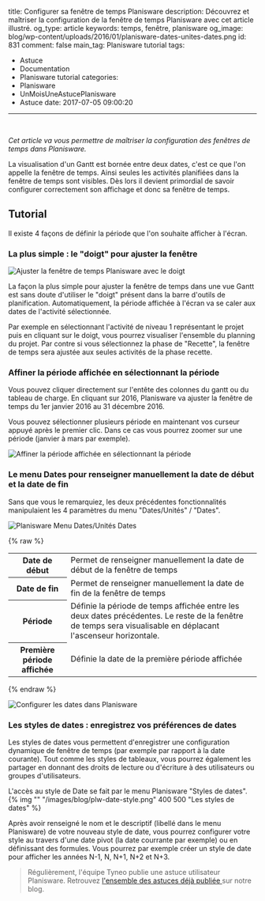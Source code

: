 title: Configurer sa fenêtre de temps Planisware
description: Découvrez et maîtriser la configuration de la fenêtre de temps Planisware avec cet article illustré.
og_type: article
keywords: temps, fenêtre, planisware
og_image: blog/wp-content/uploads/2016/01/planisware-dates-unites-dates.png
id: 831
comment: false
main_tag: Planisware tutorial
tags:
  - Astuce
  - Documentation
  - Planisware tutorial
categories:
  - Planisware
  - UnMoisUneAstucePlanisware
  - Astuce
date: 2017-07-05 09:00:20
---

&nbsp;

<em>Cet article va vous permettre de maîtriser la configuration des fenêtres de temps dans Planisware.</em>

La visualisation d'un Gantt est bornée entre deux dates, c'est ce que l'on appelle la fenêtre de temps. Ainsi seules les activités planifiées dans la fenêtre de temps sont visibles. Dès lors il devient primordial de savoir configurer correctement son affichage et donc sa fenêtre de temps.
<!-- more --> 
## Tutorial

Il existe 4 façons de définir la période que l'on souhaite afficher à l'écran.

### La plus simple : le "doigt" pour ajuster la fenêtre

![Ajuster la fenêtre de temps Planisware avec le doigt](/blog/wp-content/uploads/2016/01/planisware-dates-doitg.png)

La façon la plus simple pour ajuster la fenêtre de temps dans une vue Gantt est sans doute d'utiliser le "doigt" présent dans la barre d'outils de planification. Automatiquement, la période affichée à l'écran va se caler aux dates de l'activité sélectionnée.

Par exemple en sélectionnant l'activité de niveau 1 représentant le projet puis en cliquant sur le doigt, vous pourrez visualiser l'ensemble du planning du projet. Par contre si vous sélectionnez la phase de "Recette", la fenêtre de temps sera ajustée aux seules activités de la phase recette.

### Affiner la période affichée en sélectionnant la période

Vous pouvez cliquer directement sur l'entête des colonnes du gantt ou du tableau de charge. En cliquant sur 2016, Planisware va ajuster la fenêtre de temps du 1er janvier 2016 au 31 décembre 2016.

Vous pouvez sélectionner plusieurs période en maintenant vos curseur appuyé après le premier clic. Dans ce cas vous pourrez zoomer sur une période (janvier à mars par exemple).

![Affiner la période affichée en sélectionnant la période](/images/blog/plw-adjust-dates.gif)


### Le menu Dates pour renseigner manuellement la date de début et la date de fin

Sans que vous le remarquiez, les deux précédentes fonctionnalités manipulaient les 4 paramètres du menu "Dates/Unités" / "Dates".

![Planisware Menu Dates/Unités Dates](/blog/wp-content/uploads/2016/01/planisware-dates-unites-dates.png)

{% raw %}
<div class="table-responsive">
	<table class="table table-bordered table-striped">
	<tbody>
		<tr>
			<th>Date de début</th>
			<td>Permet de renseigner manuellement la date de début de la fenêtre de temps</td>
		</tr>
		<tr>
			<th>Date de fin</th>
			<td>Permet de renseigner manuellement la date de fin de la fenêtre de temps</td>
		</tr>
		<tr>
			<th>Période</th>
			<td>Définie la période de temps affichée entre les deux dates précédentes. Le reste de la fenêtre de temps sera visualisable en déplacant l'ascenseur horizontale. </td>
		</tr>
		<tr>
			<th>Première période affichée</th>
			<td>Définie la date de la première période affichée </td>
		</tr>
	</tbody>
	</table>
</div>
{% endraw %}

![Configurer les dates dans Planisware](/images/blog/plw-param-dates.gif)
&nbsp;

### Les styles de dates : enregistrez vos préférences de dates
Les styles de dates vous permettent d'enregistrer une configuration dynamique de fenêtre de temps (par exemple par rapport à la date courante). Tout comme les styles de tableaux, vous pourrez également les partager en donnant des droits de lecture ou d'écriture à des utilisateurs ou groupes d'utilisateurs.

L'accès au style de Date se fait par le menu Planisware "Styles de dates". 
{% img "" "/images/blog/plw-date-style.png" 400 500 "Les styles de dates" %}

Après avoir renseigné le nom et le descriptif (libellé dans le menu Planisware) de votre nouveau style de date, vous pourrez configurer votre style au travers d'une date pivot (la date courrante par exemple) ou en définissant des formules.
Vous pourrez par exemple créer un style de date pour afficher les années N-1, N, N+1, N+2 et N+3.

> Régulièrement, l'équipe Tyneo publie une astuce utilisateur Planisware. Retrouvez [l'ensemble des astuces déjà publiée ](https://tyneo.net/blog/categories/Astuce/)sur notre blog.